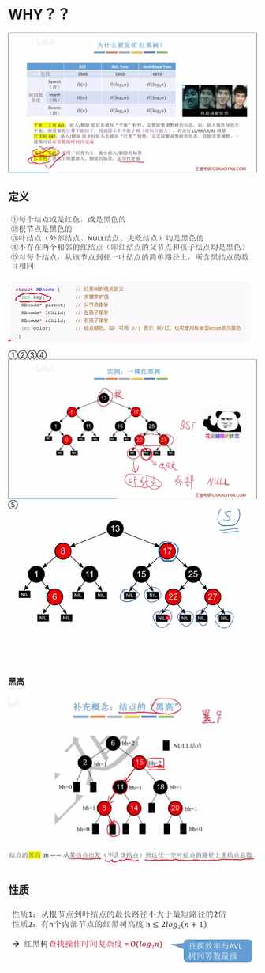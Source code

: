 


# WHY？？
![输入图片说明](/imgs/2025-07-27/92AZg5MDs7XXpXum.png)

## 定义
![输入图片说明](/imgs/2025-07-27/jucRyXaih8pa40oj.png)
①②③④
![输入图片说明](/imgs/2025-07-27/PB8sQiYzfgKeVm52.png)
⑤
![输入图片说明](/imgs/2025-07-27/sAm78y8n3DMPgyam.png)

###  黑高
![输入图片说明](/imgs/2025-07-27/ymlwGNb12e4gNGeq.png)

## 性质
![输入图片说明](/imgs/2025-07-27/VOmcTt7tZVHsprR0.png)
<!--stackedit_data:
eyJoaXN0b3J5IjpbLTM0Njc4NzE5MCwtMTI0ODg0MTEwNl19
-->